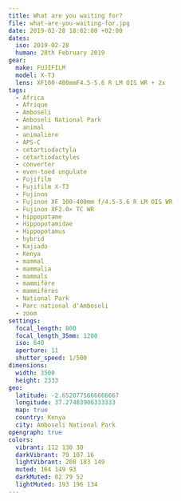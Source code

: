 ```yaml
---
title: What are you waiting for?
file: what-are-you-waiting-for.jpg
date: 2019-02-28 18:02:00 +02:00
dates:
  iso: 2019-02-28
  human: 28th February 2019
gear:
  make: FUJIFILM
  model: X-T3
  lens: XF100-400mmF4.5-5.6 R LM OIS WR + 2x
tags:
  - Africa
  - Afrique
  - Amboseli
  - Amboseli National Park
  - animal
  - animalière
  - APS-C
  - cetartiodactyla
  - cétartiodactyles
  - converter
  - even-toed ungulate
  - Fujifilm
  - Fujifilm X-T3
  - Fujinon
  - Fujinon XF 100-400mm f/4.5-5.6 R LM OIS WR
  - Fujinon XF2.0× TC WR
  - hippopotame
  - Hippopotamidae
  - Hippopotamus
  - hybrid
  - Kajiado
  - Kenya
  - mammal
  - mammalia
  - mammals
  - mammifère
  - mammifères
  - National Park
  - Parc national d'Amboseli
  - zoom
settings:
  focal_length: 800
  focal_length_35mm: 1200
  iso: 640
  aperture: 11
  shutter_speed: 1/500
dimensions:
  width: 3500
  height: 2333
geo:
  latitude: -2.6520775666666667
  longitude: 37.27483906333333
  map: true
  country: Kenya
  city: Amboseli National Park
opengraph: true
colors:
  vibrant: 112 130 30
  darkVibrant: 79 107 16
  lightVibrant: 208 183 149
  muted: 164 149 93
  darkMuted: 82 79 52
  lightMuted: 193 196 134
---
```



